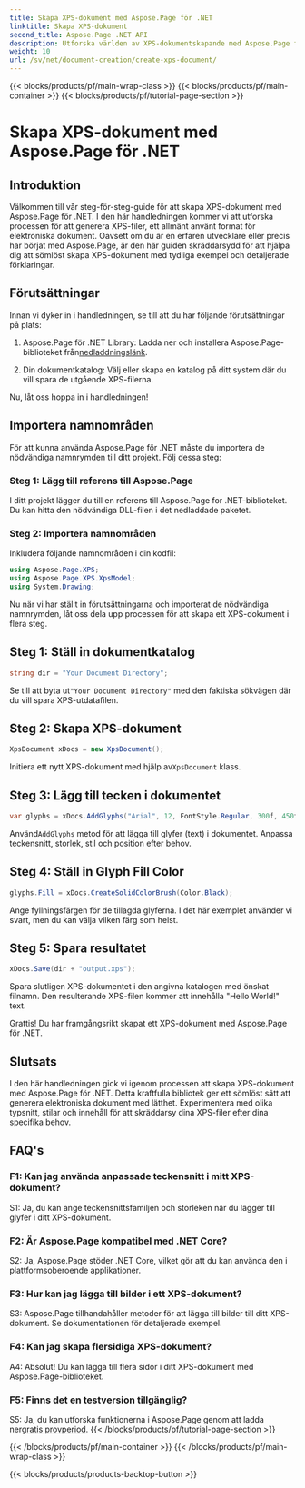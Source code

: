 ```yaml
---
title: Skapa XPS-dokument med Aspose.Page för .NET
linktitle: Skapa XPS-dokument
second_title: Aspose.Page .NET API
description: Utforska världen av XPS-dokumentskapande med Aspose.Page för .NET. Följ vår steg-för-steg-guide för att enkelt generera elektroniska dokument.
weight: 10
url: /sv/net/document-creation/create-xps-document/
---
```


{{< blocks/products/pf/main-wrap-class >}}
{{< blocks/products/pf/main-container >}}
{{< blocks/products/pf/tutorial-page-section >}}

# Skapa XPS-dokument med Aspose.Page för .NET

## Introduktion

Välkommen till vår steg-för-steg-guide för att skapa XPS-dokument med Aspose.Page för .NET. I den här handledningen kommer vi att utforska processen för att generera XPS-filer, ett allmänt använt format för elektroniska dokument. Oavsett om du är en erfaren utvecklare eller precis har börjat med Aspose.Page, är den här guiden skräddarsydd för att hjälpa dig att sömlöst skapa XPS-dokument med tydliga exempel och detaljerade förklaringar.

## Förutsättningar

Innan vi dyker in i handledningen, se till att du har följande förutsättningar på plats:

1.  Aspose.Page för .NET Library: Ladda ner och installera Aspose.Page-biblioteket från[nedladdningslänk](https://releases.aspose.com/page/net/).

2. Din dokumentkatalog: Välj eller skapa en katalog på ditt system där du vill spara de utgående XPS-filerna.

Nu, låt oss hoppa in i handledningen!

## Importera namnområden

För att kunna använda Aspose.Page för .NET måste du importera de nödvändiga namnrymden till ditt projekt. Följ dessa steg:

### Steg 1: Lägg till referens till Aspose.Page

I ditt projekt lägger du till en referens till Aspose.Page for .NET-biblioteket. Du kan hitta den nödvändiga DLL-filen i det nedladdade paketet.

### Steg 2: Importera namnområden

Inkludera följande namnområden i din kodfil:

```csharp
using Aspose.Page.XPS;
using Aspose.Page.XPS.XpsModel;
using System.Drawing;
```

Nu när vi har ställt in förutsättningarna och importerat de nödvändiga namnrymden, låt oss dela upp processen för att skapa ett XPS-dokument i flera steg.

## Steg 1: Ställ in dokumentkatalog

```csharp
string dir = "Your Document Directory";
```

 Se till att byta ut`"Your Document Directory"` med den faktiska sökvägen där du vill spara XPS-utdatafilen.

## Steg 2: Skapa XPS-dokument

```csharp
XpsDocument xDocs = new XpsDocument();
```

 Initiera ett nytt XPS-dokument med hjälp av`XpsDocument` klass.

## Steg 3: Lägg till tecken i dokumentet

```csharp
var glyphs = xDocs.AddGlyphs("Arial", 12, FontStyle.Regular, 300f, 450f, "Hello World!");
```

 Använd`AddGlyphs` metod för att lägga till glyfer (text) i dokumentet. Anpassa teckensnitt, storlek, stil och position efter behov.

## Steg 4: Ställ in Glyph Fill Color

```csharp
glyphs.Fill = xDocs.CreateSolidColorBrush(Color.Black);
```

Ange fyllningsfärgen för de tillagda glyferna. I det här exemplet använder vi svart, men du kan välja vilken färg som helst.

## Steg 5: Spara resultatet

```csharp
xDocs.Save(dir + "output.xps");
```

Spara slutligen XPS-dokumentet i den angivna katalogen med önskat filnamn. Den resulterande XPS-filen kommer att innehålla "Hello World!" text.

Grattis! Du har framgångsrikt skapat ett XPS-dokument med Aspose.Page för .NET.

## Slutsats

I den här handledningen gick vi igenom processen att skapa XPS-dokument med Aspose.Page för .NET. Detta kraftfulla bibliotek ger ett sömlöst sätt att generera elektroniska dokument med lätthet. Experimentera med olika typsnitt, stilar och innehåll för att skräddarsy dina XPS-filer efter dina specifika behov.

## FAQ's

### F1: Kan jag använda anpassade teckensnitt i mitt XPS-dokument?

S1: Ja, du kan ange teckensnittsfamiljen och storleken när du lägger till glyfer i ditt XPS-dokument.

### F2: Är Aspose.Page kompatibel med .NET Core?

S2: Ja, Aspose.Page stöder .NET Core, vilket gör att du kan använda den i plattformsoberoende applikationer.

### F3: Hur kan jag lägga till bilder i ett XPS-dokument?

S3: Aspose.Page tillhandahåller metoder för att lägga till bilder till ditt XPS-dokument. Se dokumentationen för detaljerade exempel.

### F4: Kan jag skapa flersidiga XPS-dokument?

A4: Absolut! Du kan lägga till flera sidor i ditt XPS-dokument med Aspose.Page-biblioteket.

### F5: Finns det en testversion tillgänglig?

 S5: Ja, du kan utforska funktionerna i Aspose.Page genom att ladda ner[gratis provperiod](https://releases.aspose.com/).
{{< /blocks/products/pf/tutorial-page-section >}}

{{< /blocks/products/pf/main-container >}}
{{< /blocks/products/pf/main-wrap-class >}}

{{< blocks/products/products-backtop-button >}}
